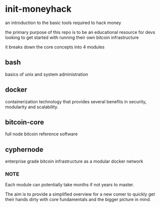 # init-moneyhack

an introduction to the basic tools required to hack money

the primary purpose of this repo is to be an educational resource for devs looking to get started with running their own bitcoin infrastructure

it breaks down the core concepts into 4 modules 

## bash

basics of unix and system administration

## docker

containerization technology that provides several benefits in security, modularity and scalability.
 
## bitcoin-core

full node bitcoin reference software

## cyphernode

enterprise grade bitcoin infrastructure as a modular docker network

### NOTE

Each module can potentially take months if not years to master. 

The aim is to provide a simplified overview for a new comer to quickly get their hands dirty with core fundamentals and the bigger picture in mind.
